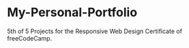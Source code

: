 # My-Personal-Portfolio
5th of 5 Projects for the Responsive Web Design Certificate of freeCodeCamp.
